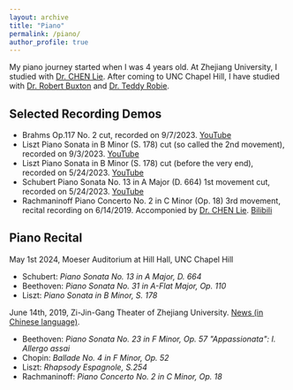 ```yaml
---
layout: archive
title: "Piano"
permalink: /piano/
author_profile: true
---
```


My piano journey started when I was 4 years old. At Zhejiang University, I studied with [Dr. CHEN Lie](https://www.bilibili.com/read/cv4925133/).
After coming to UNC Chapel Hill, I have studied with [Dr. Robert Buxton](https://www.robertbuxtonpianist.com) 
and [Dr. Teddy Robie](https://www.teddyrobie.com/index.html).

## Selected Recording Demos

* Brahms Op.117 No. 2 cut, recorded on 9/7/2023. [YouTube](https://youtu.be/ZGYr8E3o5kE) 
* Liszt Piano Sonata in B Minor (S. 178) cut (so called the 2nd movement), recorded on 9/3/2023. [YouTube](https://youtu.be/Bwd6AL0PmsE)
* Liszt Piano Sonata in B Minor (S. 178) cut (before the very end), recorded on 5/24/2023. [YouTube](https://youtu.be/Ko115NHf6EI)
* Schubert Piano Sonata No. 13 in A Major (D. 664) 1st movement cut, recorded on 5/24/2023. [YouTube](https://youtu.be/5pbb6zX5xPs)
* Rachmaninoff Piano Concerto No. 2 in C Minor (Op. 18) 3rd movement, recital recording on 6/14/2019. Accomponied by [Dr. CHEN Lie](https://www.bilibili.com/read/cv4925133/). 
[Bilibili](https://www.bilibili.com/video/BV1fp4y167xF/?spm_id_from=333.999.0.0)

## Piano Recital

May 1st 2024, Moeser Auditorium at Hill Hall, UNC Chapel Hill
  * Schubert: *Piano Sonata No. 13 in A Major, D. 664*
  * Beethoven: *Piano Sonata No. 31 in A-Flat Major, Op. 110*
  * Liszt: *Piano Sonata in B Minor, S. 178*
 
June 14th, 2019, Zi-Jin-Gang Theater of Zhejiang University. [News (in Chinese language)](http://i.cztv.com/view/13270524.html).
  * Beethoven: *Piano Sonata No. 23 in F Minor, Op. 57 "Appassionata": I. Allergo assai*
  * Chopin: *Ballade No. 4 in F Minor, Op. 52*
  * Liszt: *Rhapsody Espagnole, S.254*
  * Rachmaninoff: *Piano Concerto No. 2 in C Minor, Op. 18*


